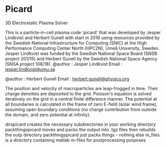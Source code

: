 # Picard
3D Electrostatic Plasma Solver


This is a particle-in-cell plasma code 'picard' that was developed
by Jesper Lindkvist and Herbert Gunell with start in 2016 using
resources provided by the Swedish National Infrastructure for
Computing (SNIC) at the High Performance Computing Center North
(HPC2N), Umeå University, Sweden. Jesper Lindkvist was funded by
the Swedish National Space Board (SNSB project 201/15) and
Herbert Gunell by the Swedish National Space Agency (SNSA
project 108/18).
@author    :  Jesper Lindkvist
Email      :  jesper.lindkvist@umu.se

@author    :  Herbert Gunell
Email      :  herbert.gunell@physics.org

The position and velocity of macroparticles are leap-frogged in time.
Their charge densities are deposited to the grid.
Poisson's equation is solved iteratively on the grid in a central
finite difference manner. The potential at all boundaries is calculated
in the frame of zero E-field (solar wind frame), assuming open boundary
conditions (no charge contribution from outside the domain, and zero
potential at infinity).
 
dirspicard         creates the necessary subdirectories in your working
		   directory
packthingspicard   moves and packs the output into .tgz files then
		   rebuilds the outp directory
packthingspicard   just packs things - nothing else
m_files		   is a directory containing matlab m-files for
		   postprocessing purposes


		 
